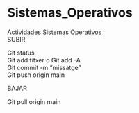 # Sistemas_Operativos
Actividades Sistemas Operativos  
SUBIR  
  
Git status  
Git add fitxer o Git add -A .  
Git commit -m “missatge”  
Git push origin main  
  
BAJAR  
  
Git pull origin main  
